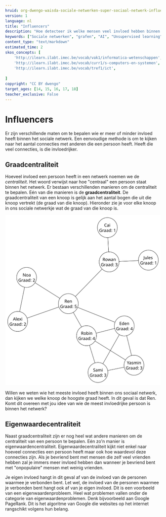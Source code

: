```yaml
---
hruid: org-dwengo-waisda-sociale-netwerken-super-sociaal-netwerk-influencers
version: 1
language: nl
title: "Influencers"
description: "Hoe detecteer ik welke mensen veel invloed hebben binnen het netwerk."
keywords: ["Sociale netwerken", "grafen", "AI", "Unsupervised learning", "influencers", ]
content_type: "text/markdown"
estimated_time: 2
skos_concepts: [
    'http://ilearn.ilabt.imec.be/vocab/vak1/informatica-wetenschappen', 
    'http://ilearn.ilabt.imec.be/vocab/curr1/s-computers-en-systemen',
    'http://ilearn.ilabt.imec.be/vocab/tref1/ict',

]
copyright: "CC BY dwengo"
target_ages: [14, 15, 16, 17, 18]
teacher_exclusive: False
---
```


# Influencers

Er zijn verschillende maten om te bepalen wie er meer of minder invloed heeft binnen het sociale netwerk. Een eenvoudige methode is om te kijken naar het aantal connecties met anderen die een persoon heeft. Heeft die veel connecties, is die invloedrijker. 

## Graadcentraliteit

Hoeveel invloed een persoon heeft in een netwerk noemen we de *centraliteit*. Het woord verwijst naar hoe "centraal" een persoon staat binnen het netwerk. Er bestaan verschillenden manieren om de centraliteit te bepalen. Eén van die manieren is de **graadcentraliteit**. De graadcentraliteit van een knoop is gelijk aan het aantal bogen die uit die knoop vertrekt (de graad van die knoop). Hieronder zie je voor elke knoop in ons sociale netwerkje wat de graad van die knoop is.

!["Onder elke persoon in ons sociaal netwerkje staat de graad van die knoop."](img/voorbeeld_sociale_graaf_graadcentraliteit.svg)

Willen we weten wie het meeste invloed heeft binnen ons sociaal netwerk, dan kijken we welke knoop de hoogste graad heeft. In dit geval is dat Ren. Komt dit overeen met jou idee van wie de meest invloedrijke persoon is binnen het netwerk?

<div class="dwengo-content sideinfo">
<h2 class="title">Eigenwaardecentraliteit</h2>
<div class="content">
<p>
Naast graadcentraliteit zijn er nog heel wat andere manieren om de centraliteit van een persoon te bepalen. Eén zo'n manier is eigenwaardencentraliteit. Eigenwaardecentraliteit kijkt niet enkel naar hoeveel connecties een persoon heeft maar ook hoe waardevol deze connecties zijn. Als je bevriend bent met mensen die zelf veel vrienden hebben zal je immers meer invloed hebben dan wanneer je bevriend bent met "onpopulaire" mensen met weinig vrienden.
</p>
<p>
Je eigen invloed hangt in dit geval af van de invloed van de personen waarmee je verbonden bent. Let wel, de invloed van de personen waarmee je verbonden bent hangt ook af van je eigen invloed. Dit is een voorbeeld van een eigenwaardenprobleem. Heel wat problemen vallen onder de categorie van eigenwaardenproblemen. Denk bijvoorbeeld aan Google PageRank. Dit is het algoritme van Google die websites op het internet rangschikt volgens hun belang. 
</p>
</div>
</div>
